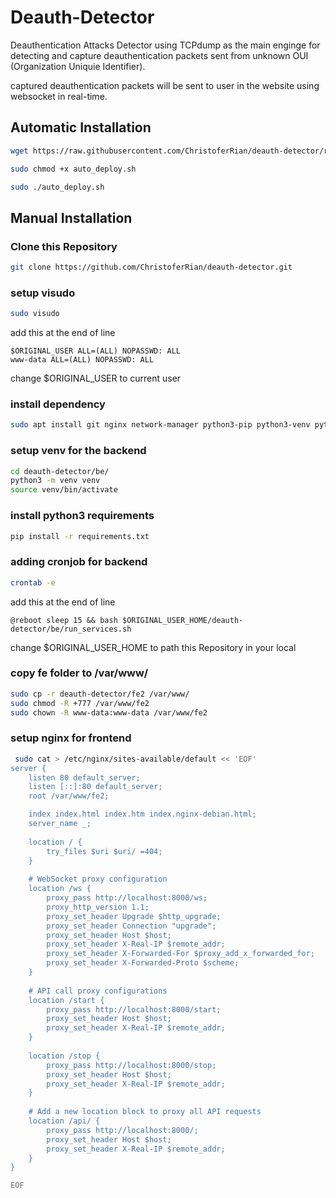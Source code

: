 
# Deauth-Detector

Deauthentication Attacks Detector using TCPdump as the main enginge for detecting and capture deauthentication packets sent from unknown OUI (Organization Uniquie Identifier).

captured deauthentication packets will be sent to user in the website using websocket in real-time.


## Automatic Installation

```bash
wget https://raw.githubusercontent.com/ChristoferRian/deauth-detector/refs/heads/main/auto_deploy.sh
```
```bash
sudo chmod +x auto_deploy.sh
```
```bash
sudo ./auto_deploy.sh
```

## Manual Installation
### Clone this Repository
```bash
git clone https://github.com/ChristoferRian/deauth-detector.git
```    
### setup visudo
```bash
sudo visudo
```
add this at the end of line

    $ORIGINAL_USER ALL=(ALL) NOPASSWD: ALL
    www-data ALL=(ALL) NOPASSWD: ALL
change $ORIGINAL_USER to current user

### install dependency
```bash
sudo apt install git nginx network-manager python3-pip python3-venv python3-websockets websocketd -y
```
### setup venv for the backend
```bash
cd deauth-detector/be/
python3 -m venv venv
source venv/bin/activate
```

### install python3 requirements
```bash
pip install -r requirements.txt
```
### adding cronjob for backend
```bash
crontab -e
```
add this at the end of line

    @reboot sleep 15 && bash $ORIGINAL_USER_HOME/deauth-detector/be/run_services.sh
change $ORIGINAL_USER_HOME to path this Repository in your local

### copy fe folder to /var/www/
```bash
sudo cp -r deauth-detector/fe2 /var/www/
sudo chmod -R +777 /var/www/fe2
sudo chown -R www-data:www-data /var/www/fe2
```

### setup nginx for frontend
```bash
 sudo cat > /etc/nginx/sites-available/default << 'EOF'
server {
    listen 80 default_server;
    listen [::]:80 default_server;
    root /var/www/fe2;

    index index.html index.htm index.nginx-debian.html;
    server_name _;
    
    location / {
        try_files $uri $uri/ =404;
    }
    
    # WebSocket proxy configuration
    location /ws {
        proxy_pass http://localhost:8000/ws;
        proxy_http_version 1.1;
        proxy_set_header Upgrade $http_upgrade;
        proxy_set_header Connection "upgrade";
        proxy_set_header Host $host;
        proxy_set_header X-Real-IP $remote_addr;
        proxy_set_header X-Forwarded-For $proxy_add_x_forwarded_for;
        proxy_set_header X-Forwarded-Proto $scheme;
    }
    
    # API call proxy configurations
    location /start {
        proxy_pass http://localhost:8000/start;
        proxy_set_header Host $host;
        proxy_set_header X-Real-IP $remote_addr;
    }
    
    location /stop {
        proxy_pass http://localhost:8000/stop;
        proxy_set_header Host $host;
        proxy_set_header X-Real-IP $remote_addr;
    }
    
    # Add a new location block to proxy all API requests
    location /api/ {
        proxy_pass http://localhost:8000/;
        proxy_set_header Host $host;
        proxy_set_header X-Real-IP $remote_addr;
    }
}

EOF
```
